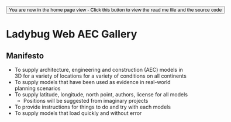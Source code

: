 <span style=display:none; >
[You are now in a GitHub source code view - click this link to view the home page]( http://ladybug-analysis-tools.github.io/3d-models/gallery/aec/ "View file as a web page." ) </span>
<input type=button onclick=window.location.href='https://github.com/ladybug-analysis-tools/3d-models/tree/gh-pages/gallery/aec'; 
value='You are now in the home page view - Click this button to view the read me file and the source code' >

Ladybug Web AEC Gallery
===

## Manifesto

* To supply architecture, engineering and construction (AEC) models in 3D for a variety of locations for a variety of conditions on all continents
* To supply models that have been used as evidence in real-world planning scenarios
* To supply latitude, longitude, north point, authors, license for all models
	* Positions will be suggested from imaginary projects
* To provide instructions for things to do and try with each models
* To supply models that load quickly and without error

